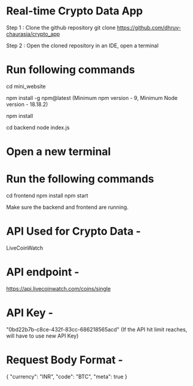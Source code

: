 # Real-time Crypto Data App

Step 1 : Clone the github repository
git clone https://github.com/dhruv-chaurasia/crypto_app

Step 2 : Open the cloned repository in an IDE, open a terminal

# Run following commands

cd mini_website

npm install -g npm@latest (Minimum npm version - 9, Minimum Node version - 18.18.2)

npm install

cd backend
node index.js

# Open a new terminal

# Run the following commands

cd frontend
npm install
npm start

Make sure the backend and frontend are running.

# API Used for Crypto Data -

LiveCoinWatch

# API endpoint -

https://api.livecoinwatch.com/coins/single

# API Key -

"0bd22b7b-c8ce-432f-83cc-686218565acd"
(If the API hit limit reaches, will have to use new API Key)

# Request Body Format -

{
"currency": "INR",
"code": "BTC",
"meta": true
}
